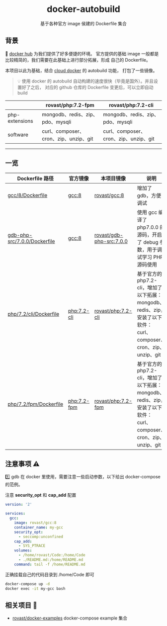 <h1 align="center"> docker-autobuild </h1>

<p align="center">基于各种官方 image 侯建的 Dockerfile 集合</p>

## 背景

:baby: [docker hub](https://hub.docker.com/) 为我们提供了好多便捷的环境。
官方提供的基础 image 一般都是比较精简的，我们需要在此基础上进行部分拓展，形成
自己的 Dockerfile。

本项目以此为基础，结合 [cloud docker](https://cloud.docker.com) 的 autobuild 功能，
打包了一些镜像。

> :bulb: 使用 docker 的 autobuild 自动构建的速度很快（毕竟是国外）。并且设置好了之后，
> 对应的 github 仓库的 Dockerfile 变更后，可以立即自动 build


|            | rovast/php:7.2-fpm                    | rovast/php:7.2-cli                  |
| ---------- | ------------------------------------- | ----------------------------------- |
| php-extensions | mongodb、redis、zip、pdo、mysqli   | mongodb、redis、zip、pdo、mysqli     |
| software   | curl、composer、cron、zip、unzip、git   | curl、composer、cron、zip、unzip、git |


---


## 一览

| Dockerfile 路径                                              | 官方镜像                                      | 本项目镜像                                                               | 说明      |
| ----------                                                   | -------------------------------------        | -------------------------------------                                   | ------------------------------------- |
| [gcc/8/Dockerfile](gcc/8/Dockerfile)                         | [gcc:8](https://hub.docker.com/_/gcc)        | [rovast/gcc:8](https://hub.docker.com/r/rovast/gcc)                     | 增加了 gdb，方便调试 |
| [gdb-php-src/7.0.0/Dockerfile](gdb-php-src/7.0.0/Dockerfile) | [gcc:8](https://hub.docker.com/_/gcc)        | [rovast/gdb-php-src:7.0.0](https://hub.docker.com/r/rovast/gdb-php-src) | 使用 gcc 编译了 php7.0.0 的源码，开启了 debug 参数，用于调试学习 PHP 源码使用|
| [php/7.2/cli/Dockerfile](php/7.2/cli/Dockerfile)             | [php:7.2-cli](https://hub.docker.com/_/php)  | [rovast/php:7.2-cli](https://hub.docker.com/r/rovast/php)               | 基于官方的 php7.2-cli，增加了以下拓展：mongodb、redis、zip，安装了以下软件：curl、composer、cron、zip、unzip、git|
| [php/7.2/fpm/Dockerfile](php/7.2/fpm/Dockerfile)             | [php:7.2-fpm](https://hub.docker.com/_/php)  | [rovast/php:7.2-fpm](https://hub.docker.com/r/rovast/php)               | 基于官方的 php7.2-cli，增加了以下拓展：mongodb、redis、zip，安装了以下软件：curl、composer、cron、zip、unzip、git|

## 注意事项 :warning:

:one: gdb 在 docker 里使用，需要注意一些启动参数，以下给出 docker-compose 的范例。

注意 **security_opt** 和 **cap_add** 配置

```yaml
version: '2'

services:
  gcc:
    image: rovast/gcc:8
    container_name: my-gcc
    security_opt:
      - seccomp:unconfined
    cap_add:
      - SYS_PTRACE
    volumes:
      - /home/rovast/Code:/home/Code
      - ./README.md:/home/README.md
    command: tail -f /home/README.md
```

正确挂载自己的代码目录到 /home/Code 即可

```bash
docker-compose up -d
docker exec -it my-gcc bash
```

## 相关项目 :link:

- [rovast/docker-examples](https://github.com/rovast/docker-examples) docker-compose example 集合
